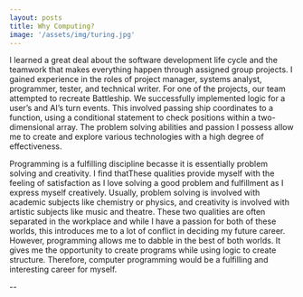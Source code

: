 ```yaml
---
layout: posts
title: Why Computing?
image: '/assets/img/turing.jpg'
---
```


I learned a great deal about the software development life cycle and the teamwork that makes everything
happen through assigned group projects. I gained experience in the roles of project manager,
systems analyst, programmer, tester, and technical writer. For one of the projects, our team
attempted to recreate Battleship. We successfully implemented logic for a user’s
and AI’s turn events. This involved passing ship coordinates to a function, using a conditional
statement to check positions within a two-dimensional array. The problem solving abilities and
passion I possess allow me to create and explore various technologies with a high degree of
effectiveness.

Programming is a fulfilling discipline becasse it is essentially problem solving and creativity. I find thatThese qualities provide myself with the feeling of satisfaction as I love solving a good
problem and fulfillment as I express myself creatively. Usually, problem solving is involved with
academic subjects like chemistry or physics, and creativity is involved with artistic subjects like music
and theatre. These two qualities are often separated in the workplace and while I have a passion for
both of these worlds, this introduces me to a lot of conflict in deciding my future career. However, programming allows me to dabble in the best of both worlds. It gives me the opportunity to create programs while using logic to create structure. Therefore, computer programming would be a fulfilling and interesting career for myself.

--
